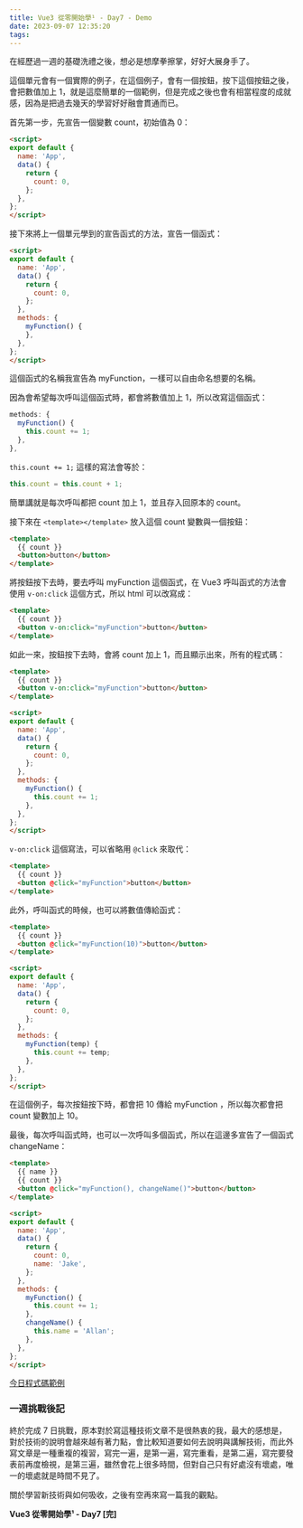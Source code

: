 ```yaml
---
title: Vue3 從零開始學¹ - Day7 - Demo
date: 2023-09-07 12:35:20
tags:
---
```


在經歷過一週的基礎洗禮之後，想必是想摩拳擦掌，好好大展身手了。

這個單元會有一個實際的例子，在這個例子，會有一個按鈕，按下這個按鈕之後，會把數值加上 1，就是這麼簡單的一個範例，但是完成之後也會有相當程度的成就感，因為是把過去幾天的學習好好融會貫通而已。

首先第一步，先宣告一個變數 count，初始值為 0：

```html
<script>
export default {
  name: 'App',
  data() {
    return {
      count: 0,
    };
  },
};
</script>
```

接下來將上一個單元學到的宣告函式的方法，宣告一個函式：

```html
<script>
export default {
  name: 'App',
  data() {
    return {
      count: 0,
    };
  },
  methods: {
    myFunction() {
    },
  },
};
</script>
```

這個函式的名稱我宣告為 myFunction，一樣可以自由命名想要的名稱。

因為會希望每次呼叫這個函式時，都會將數值加上 1，所以改寫這個函式：

```javascript
methods: {
  myFunction() {
    this.count += 1;
  },
},
```

`this.count += 1;` 這樣的寫法會等於：

```javascript
this.count = this.count + 1;
```

簡單講就是每次呼叫都把 count 加上 1，並且存入回原本的 count。

接下來在 `<template></template>` 放入這個 count 變數與一個按鈕：

```html
<template>
  {{ count }}
  <button>button</button>
</template>
```

將按鈕按下去時，要去呼叫 myFunction 這個函式，在 Vue3 呼叫函式的方法會使用 `v-on:click` 這個方式，所以 html 可以改寫成：

```html
<template>
  {{ count }}
  <button v-on:click="myFunction">button</button>
</template>
```

如此一來，按鈕按下去時，會將 count 加上 1，而且顯示出來，所有的程式碼：

```html
<template>
  {{ count }}
  <button v-on:click="myFunction">button</button>
</template>

<script>
export default {
  name: 'App',
  data() {
    return {
      count: 0,
    };
  },
  methods: {
    myFunction() {
      this.count += 1;
    },
  },
};
</script>
```

`v-on:click` 這個寫法，可以省略用 `@click` 來取代：

```html
<template>
  {{ count }}
  <button @click="myFunction">button</button>
</template>
```

此外，呼叫函式的時候，也可以將數值傳給函式：

```html
<template>
  {{ count }}
  <button @click="myFunction(10)">button</button>
</template>

<script>
export default {
  name: 'App',
  data() {
    return {
      count: 0,
    };
  },
  methods: {
    myFunction(temp) {
      this.count += temp;
    },
  },
};
</script>
```

在這個例子，每次按鈕按下時，都會把 10 傳給 myFunction ，所以每次都會把 count 變數加上 10。

最後，每次呼叫函式時，也可以一次呼叫多個函式，所以在這邊多宣告了一個函式 changeName：

```html
<template>
  {{ name }}
  {{ count }}
  <button @click="myFunction(), changeName()">button</button>
</template>

<script>
export default {
  name: 'App',
  data() {
    return {
      count: 0,
      name: 'Jake',
    };
  },
  methods: {
    myFunction() {
      this.count += 1;
    },
    changeName() {
      this.name = 'Allan';
    },
  },
};
</script>
```

[今日程式碼範例](https://stackblitz.com/edit/vue-gdhpbc?file=src%2FApp.vue)

### 一週挑戰後記

終於完成 7 日挑戰，原本對於寫這種技術文章不是很熱衷的我，最大的感想是，對於技術的說明會越來越有著力點，會比較知道要如何去說明與講解技術，而此外寫文章是一種重複的複習，寫完一遍，是第一遍，寫完重看，是第二遍，寫完要發表前再度檢視，是第三遍，雖然會花上很多時間，但對自己只有好處沒有壞處，唯一的壞處就是時間不見了。

關於學習新技術與如何吸收，之後有空再來寫一篇我的觀點。

**Vue3 從零開始學¹ - Day7 [完]**
